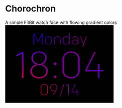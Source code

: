 # Chorochron
A simple FitBit watch face with flowing gradient colors
![Chorochron screenshot](https://github.com/mudgett06/Chorochron/blob/master/screenshots/ChoroChron-screenshot%20(1).png?raw=true)
